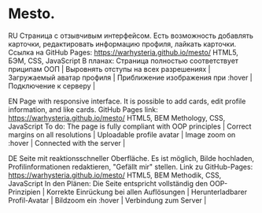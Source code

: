 # Mesto.

RU
Страница с отзывчивым интерфейсом. Есть возможность добавлять карточки, редактировать информацию профиля, лайкать карточки.
Ссылка на GitHub Pages:
https://warhysteria.github.io/mesto/
HTML5, БЭМ, CSS, JavaScript
В планах:
Страница полностью соответствует приципам ООП |
Выровнять отступы на всех разрешениях |
Загружаемый аватар профиля |
Приближение изображения при :hover |
Подключение к серверу |


EN
Page with responsive interface. It is possible to add cards, edit profile information, and like cards.
GitHub Pages link:
https://warhysteria.github.io/mesto/
HTML5, BEM Methology, CSS, JavaScript
To do:
The page is fully compliant with OOP principles |
Correct margins on all resolutions |
Uploadable profile avatar |
Image zoom on :hover |
Connected with the server |


DE
Seite mit reaktionsschneller Oberfläche. Es ist möglich, Bilde hochladen, Profilinformationen redaktieren, "Gefällt mir" stellen.
Link zu GitHub-Pages:
https://warhysteria.github.io/mesto/
HTML5, BEM Methodik, CSS, JavaScript
In den Plänen:
Die Seite entspricht vollständig den OOP-Prinzipien |
Korrekte Einrückung bei allen Auflösungen |
Herunterladbarer Profil-Avatar |
Bildzoom ein :hover |
Verbindung zum Server |